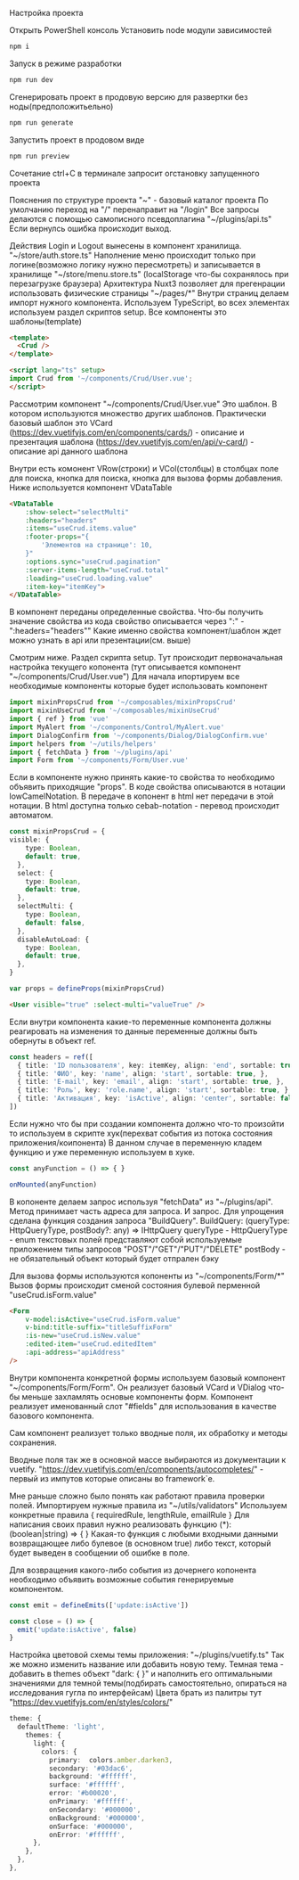 Настройка проекта

Открыть PowerShell консоль
Установить node модули зависимостей

```bash
npm i
```

Запуск в режиме разработки

```bash
npm run dev
```

Сгенерировать проект в продовую версию для развертки без ноды(предположитьельно)

```bash
npm run generate
```

Запустить проект в продовом виде

```bash
npm run preview
```

Сочетание ctrl+C в терминале запросит огстановку запущенного проекта

Пояснения по структуре проекта
"~" - базовый каталог проекта
По умолчанию переход на "/" перенаправит на "/login"
Все запросы делаются с помощью самописного псевдоплагина "~/plugins/api.ts"
Если вернулсь ошибка происходит выход.

Действия Login и Logout вынесены в компонент хранилища. "~/store/auth.store.ts"
Наполнение меню происходит только при логине(возможно логику нужно пересмотреть) и записывается в хранилище "~/store/menu.store.ts" (localStorage что-бы сохранялось при перезагрузке браузера)
Архитектура Nuxt3 позволяет для прегенрации использовать физические страницы "~/pages/*"
Внутри страниц делаем импорт нужного компонента. Используем TypeScript, во всех элементах используем раздел скриптов setup. Все компоненты это шаблоны(template)

```html
<template>
  <Crud />
</template>

<script lang="ts" setup>
import Crud from '~/components/Crud/User.vue';
</script>
```

Рассмотрим компонент "~/components/Crud/User.vue"
Это шаблон. В котором используются множество других шаблонов. Практически базовый шаблон это VCard
(https://dev.vuetifyjs.com/en/components/cards/) - описание и презентация шаблона
(https://dev.vuetifyjs.com/en/api/v-card/) - описание api данного шаблона

Внутри есть комонент VRow(строки) и VCol(столбцы) в столбцах поле для поиска, кнопка для поиска, кнопка для вызова формы добавления.
Ниже используется компонент VDataTable
```html
<VDataTable
    :show-select="selectMulti"
    :headers="headers"
    :items="useCrud.items.value"
    :footer-props="{
        'Элементов на странице': 10,
    }"
    :options.sync="useCrud.pagination"
    :server-items-length="useCrud.total"
    :loading="useCrud.loading.value"
    :item-key="itemKey">
</VDataTable>
```

В компонент переданы определенные свойства.
Что-бы получить значение свойства из кода свойство описывается через ":" - ":headers="headers""
Какие именно свойства компонент/шаблон ждет можно узнать в api или презентации(см. выше)

Смотрим ниже.
Раздел скрипта setup.
Тут происходит первоначальная настройка текущего копонента (тут описывается компонент "~/components/Crud/User.vue")
Для начала ипортируем все необходимые компоненты которые будет использовать компонент

```ts
import mixinPropsCrud from '~/composables/mixinPropsCrud'
import mixinUseCrud from '~/composables/mixinUseCrud'
import { ref } from 'vue'
import MyAlert from '~/components/Control/MyAlert.vue'
import DialogConfirm from '~/components/Dialog/DialogConfirm.vue'
import helpers from '~/utils/helpers'
import { fetchData } from '~/plugins/api'
import Form from '~/components/Form/User.vue'
```

Если в компоненте нужно принять какие-то свойства то необходимо объявить приходящие "props". В коде свойства описываются в нотации lowCamelNotation. В передаче в копонент в html нет передачи в этой нотации. В html доступна только cebab-notation - перевод происходит автоматом.

```ts
const mixinPropsCrud = {
visible: {
    type: Boolean,
    default: true,
  },
  select: {
    type: Boolean,
    default: true,
  },
  selectMulti: {
    type: Boolean,
    default: false,
  },
  disableAutoLoad: {
    type: Boolean,
    default: true,
  },
}

var props = defineProps(mixinPropsCrud)
```

```html
<User visible="true" :select-multi="valueTrue" />
```

Если внутри компонента какие-то переменные компонента должны реагировать на изменения то данные переменные должны быть обернуты в объект ref.

```ts
const headers = ref([
  { title: 'ID пользователя', key: itemKey, align: 'end', sortable: true, },
  { title: 'ФИО', key: 'name', align: 'start', sortable: true, },
  { title: 'E-mail', key: 'email', align: 'start', sortable: true, },
  { title: 'Роль', key: 'role.name', align: 'start', sortable: true, },
  { title: 'Активация', key: 'isActive', align: 'center', sortable: false, }
])
```

Если нужно что бы при создании компонента должно что-то произойти то используем в скрипте хук(перехват события из потока состояния приложения/коипонента)
В данном случае в переменную кладем функцию и уже переменную используем в хуке.

```ts
const anyFunction = () => { }

onMounted(anyFunction)
```

В копоненте делаем запрос используя "fetchData" из "~/plugins/api".
Метод принимает часть адреса для запроса. И запрос. Для упрощения сделана функция создания запроса "BuildQuery".
BuildQuery: (queryType: HttpQueryType, postBody?: any) => IHttpQuery
queryType - HttpQueryType - enum текстовых полей представляют собой используемые приложением типы запросов "POST"/"GET"/"PUT"/"DELETE"
postBody - не обязательный объект который будет отпрален бэку

Для вызова формы используются копоненты из "~/components/Form/*"
Вызов формы происходит сменой состояния булевой перменной "useCrud.isForm.value"

```html
<Form
    v-model:isActive="useCrud.isForm.value"
    v-bind:title-suffix="titleSuffixForm"
    :is-new="useCrud.isNew.value"
    :edited-item="useCrud.editedItem"
    :api-address="apiAddress"
/>
```

Внутри компонента конкретной формы используем базовый компонент "~/components/Form/Form". Он реализует базовый VCard и VDialog что-бы меньше захламлять основые компоненты форм.
Компонент реализует именованный слот "#fields" для использования в качестве базового компонента.

Сам компонент реализует только вводные поля, их обработку и методы сохранения.

Вводные поля так же в основной массе выбираются из документации к vuetify.
"https://dev.vuetifyjs.com/en/components/autocompletes/" - первый из импутов которые описаны во framework`е.

Мне раньше сложно было понять как работают правила проверки полей.
Импортируем нужные правила из "~/utils/validators"
Используем конкретные правила { requiredRule, lengthRule, emailRule }
Для написания своих правил нужно реализовать функцию (*): (boolean|string) => { }
Какая-то функция с любыми входными данными возвращающее либо булевое (в основном true) либо текст, который будет выведен в сообщении об ошибке в поле.

Для возвращения какого-либо события из дочернего копонента необходимо объявить возможные события генерируемые компонентом.

```ts
const emit = defineEmits(['update:isActive'])

const close = () => {
  emit('update:isActive', false)
}
```

Настройка цветовой схемы темы приложения: "~/plugins/vuetify.ts"
Так же можно изменить название или добавить новую тему.
Темная тема - добавить в themes объект "dark: { }" и наполнить его оптимальными значениями для темной темы(подбирать самостоятельно, опираться на исследования гугла по интерфейсам)
Цвета брать из палитры тут "https://dev.vuetifyjs.com/en/styles/colors/"

```ts
theme: {
  defaultTheme: 'light',
    themes: {
      light: {
        colors: {
          primary:  colors.amber.darken3,
          secondary: '#03dac6',
          background: '#ffffff',
          surface: '#ffffff',
          error: '#b00020',
          onPrimary: '#ffffff',
          onSecondary: '#000000',
          onBackground: '#000000',
          onSurface: '#000000',
          onError: '#ffffff',
      },
    },
  },
},
```
